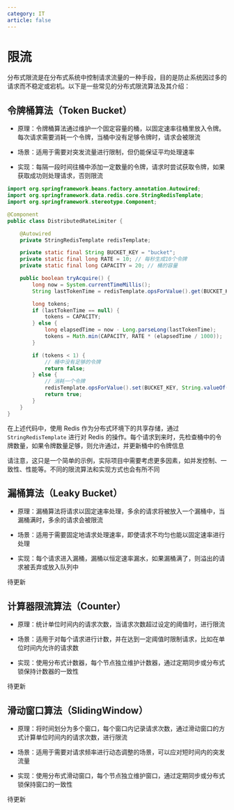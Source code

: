 ```yaml
---
category: IT
article: false
---
```


# 限流

分布式限流是在分布式系统中控制请求流量的一种手段，目的是防止系统因过多的请求而不稳定或宕机。以下是一些常见的分布式限流算法及其介绍：

## 令牌桶算法（Token Bucket）

- 原理：令牌桶算法通过维护一个固定容量的桶，以固定速率往桶里放入令牌。每次请求需要消耗一个令牌，当桶中没有足够令牌时，请求会被限流

- 场景：适用于需要对突发流量进行限制，但仍能保证平均处理速率

- 实现：每隔一段时间往桶中添加一定数量的令牌，请求时尝试获取令牌，如果获取成功则处理请求，否则限流

```java
import org.springframework.beans.factory.annotation.Autowired;
import org.springframework.data.redis.core.StringRedisTemplate;
import org.springframework.stereotype.Component;

@Component
public class DistributedRateLimiter {

    @Autowired
    private StringRedisTemplate redisTemplate;

    private static final String BUCKET_KEY = "bucket";
    private static final long RATE = 10; // 每秒生成10个令牌
    private static final long CAPACITY = 20; // 桶的容量

    public boolean tryAcquire() {
        long now = System.currentTimeMillis();
        String lastTokenTime = redisTemplate.opsForValue().get(BUCKET_KEY);

        long tokens;
        if (lastTokenTime == null) {
            tokens = CAPACITY;
        } else {
            long elapsedTime = now - Long.parseLong(lastTokenTime);
            tokens = Math.min(CAPACITY, RATE * (elapsedTime / 1000));
        }

        if (tokens < 1) {
            // 桶中没有足够的令牌
            return false;
        } else {
            // 消耗一个令牌
            redisTemplate.opsForValue().set(BUCKET_KEY, String.valueOf(now));
            return true;
        }
    }
}
```

在上述代码中，使用 Redis 作为分布式环境下的共享存储，通过 `StringRedisTemplate` 进行对 Redis 的操作。每个请求到来时，先检查桶中的令牌数量，如果令牌数量足够，则允许通过，并更新桶中的令牌信息

请注意，这只是一个简单的示例，实际项目中需要考虑更多因素，如并发控制、一致性、性能等。不同的限流算法和实现方式也会有所不同

## 漏桶算法（Leaky Bucket）

- 原理：漏桶算法将请求以固定速率处理，多余的请求将被放入一个漏桶中，当漏桶满时，多余的请求会被限流

- 场景：适用于需要固定地请求处理速率，即使请求不均匀也能以固定速率进行处理

- 实现：每个请求进入漏桶，漏桶以恒定速率漏水，如果漏桶满了，则溢出的请求被丢弃或放入队列中

待更新

## 计算器限流算法（Counter）

- 原理：统计单位时间内的请求次数，当请求次数超过设定的阈值时，进行限流

- 场景：适用于对每个请求进行计数，并在达到一定阈值时限制请求，比如在单位时间内允许的请求数

- 实现：使用分布式计数器，每个节点独立维护计数器，通过定期同步或分布式锁保持计数器的一致性

待更新

## 滑动窗口算法（SlidingWindow）

- 原理：将时间划分为多个窗口，每个窗口内记录请求次数，通过滑动窗口的方式计算单位时间内的请求次数，进行限流

- 场景：适用于需要对请求频率进行动态调整的场景，可以应对短时间内的突发流量

- 实现：使用分布式滑动窗口，每个节点独立维护窗口，通过定期同步或分布式锁保持窗口的一致性

待更新
